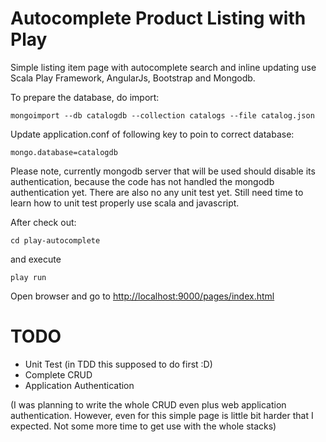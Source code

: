 Autocomplete Product Listing with Play
======================================

Simple listing item page with autocomplete search and inline updating use Scala Play Framework, AngularJs, Bootstrap and Mongodb.

To prepare the database, do import:

`mongoimport --db catalogdb --collection catalogs --file catalog.json`

Update application.conf of following key to poin to correct database:

`mongo.database=catalogdb`

Please note, currently mongodb server that will be used should disable its authentication, because the code has not handled the mongodb authentication yet. There are also no any unit test yet. Still need time to learn how to unit test properly use scala and javascript.

After check out: 

`cd play-autocomplete`

and execute 

`play run`

Open browser and go to [http://localhost:9000/pages/index.html](http://localhost:9000/pages/index.html)

TODO
====
* Unit Test (in TDD this supposed to do first :D)
* Complete CRUD 
* Application Authentication

(I was planning to write the whole CRUD even plus web application authentication. However, even for this simple page is little bit harder that I expected. Not some more time to get use with the whole stacks)

[r2h]: lib/github/commands/rest2html
[r2hc]: lib/github/markups.rb#L51


